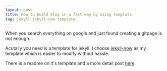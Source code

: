 ```yaml
---
layout: post
title: How to build blog in a fast way by using template.
tag: jekyll jekyll-now template
---
```


When you search everything on google and just found creating a gitpage is not enough...

Acutally you need is a template for jekyll. 
I choose [jekyll-now](https://github.com/barryclark/jekyll-now) as my template which is easier to modify without hassle.

There is a readme on it's template and a more detail post [here](https://www.smashingmagazine.com/2014/08/build-blog-jekyll-github-pages/).